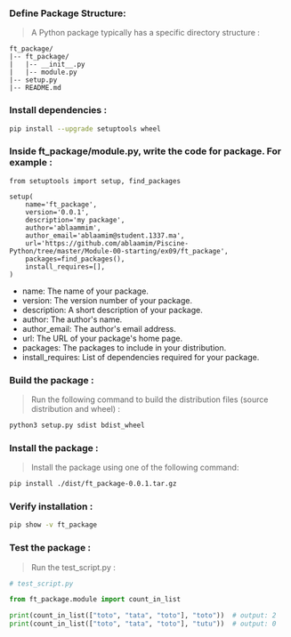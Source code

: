 ### Define Package Structure:

> A Python package typically has a specific directory structure :

```
ft_package/
|-- ft_package/
|   |-- __init__.py
|   |-- module.py
|-- setup.py
|-- README.md
```

### Install dependencies :

```bash
pip install --upgrade setuptools wheel
```

### Inside ft_package/module.py, write the code for package. For example :

```
from setuptools import setup, find_packages

setup(
    name='ft_package',
    version='0.0.1',
    description='my package',
    author='ablaammim',
    author_email='ablaamim@student.1337.ma',
    url='https://github.com/ablaamim/Piscine-Python/tree/master/Module-00-starting/ex09/ft_package',
    packages=find_packages(),
    install_requires=[],
)
```

* name: The name of your package.
* version: The version number of your package.
* description: A short description of your package.
* author: The author's name.
* author_email: The author's email address.
* url: The URL of your package's home page.
* packages: The packages to include in your distribution.
* install_requires: List of dependencies required for your package.

### Build the package :

> Run the following command to build the distribution files (source distribution and wheel) :

```bash
python3 setup.py sdist bdist_wheel
```

### Install the package :

> Install the package using one of the following command:


```bash
pip install ./dist/ft_package-0.0.1.tar.gz
```

### Verify installation :

```bash
pip show -v ft_package
```

### Test the package :

> Run the test_script.py :

```python
# test_script.py

from ft_package.module import count_in_list

print(count_in_list(["toto", "tata", "toto"], "toto"))  # output: 2
print(count_in_list(["toto", "tata", "toto"], "tutu"))  # output: 0
```